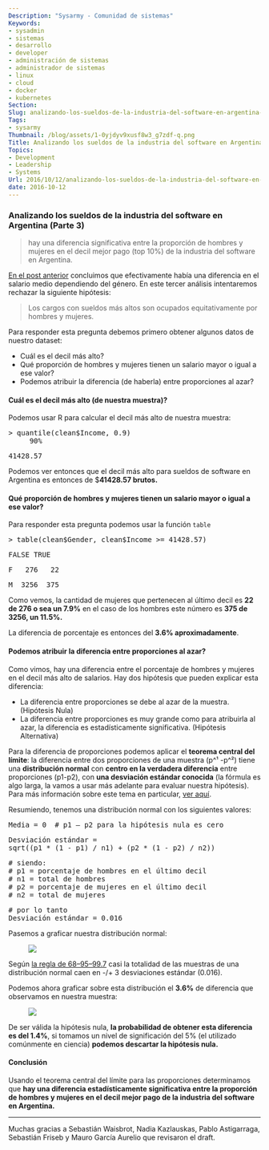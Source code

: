 ```yaml
---
Description: "Sysarmy - Comunidad de sistemas"
Keywords:
- sysadmin 
- sistemas
- desarrollo
- developer
- administración de sistemas
- administrador de sistemas
- linux
- cloud
- docker
- kubernetes
Section: 
Slug: analizando-los-sueldos-de-la-industria-del-software-en-argentina-parte-3
Tags:
- sysarmy
Thumbnail: /blog/assets/1-0yjdyv9xusf8w3_g7zdf-q.png
Title: Analizando los sueldos de la industria del software en Argentina (Parte 3)
Topics:
- Development
- Leadership
- Systems
Url: 2016/10/12/analizando-los-sueldos-de-la-industria-del-software-en-argentina-parte-3
date: 2016-10-12
---
```


<section class="section section--body">
<div class="section-divider layoutSingleColumn"></div>
<div class="section-content">
<div class="section-inner layoutSingleColumn">
<h3 class="graf graf--h3">Analizando los sueldos de la industria del software en Argentina (Parte 3)</h3>
<blockquote class="graf graf--blockquote"><p>hay una diferencia significativa entre la proporción de hombres y mujeres en el decil mejor pago (top 10%) de la industria del software en Argentina.</p></blockquote>
<p class="graf graf--p"><a class="markup--anchor markup--p-anchor" href="2016/09/06/analizando-los-sueldos-de-la-industria-del-software-en-argentina-parte-2/">En el post anterior</a> concluimos que efectivamente había una diferencia en el salario medio dependiendo del género. En este tercer análisis intentaremos rechazar la siguiente hipótesis:</p>
<blockquote class="graf graf--pullquote"><p>Los cargos con sueldos más altos son ocupados equitativamente por hombres y mujeres.</p></blockquote>
<p class="graf graf--p">Para responder esta pregunta debemos primero obtener algunos datos de nuestro dataset:</p>
<ul class="postList">
<li class="graf graf--li">Cuál es el decil más alto?</li>
<li class="graf graf--li">Qué proporción de hombres y mujeres tienen un salario mayor o igual a ese valor?</li>
<li class="graf graf--li">Podemos atribuir la diferencia (de haberla) entre proporciones al azar?</li>
</ul>
<h4 class="graf graf--h4">Cuál es el decil más alto (de nuestra muestra)?</h4>
<p class="graf graf--p">Podemos usar R para calcular el decil más alto de nuestra muestra:</p>
<pre class="graf graf--pre">&gt; quantile(clean$Income, 0.9)
     90%</pre>
<pre class="graf graf--pre">41428.57</pre>
<p class="graf graf--p">Podemos ver entonces que el decil más alto para sueldos de software en Argentina es entonces de $<strong class="markup--strong markup--p-strong">41428.57 brutos.</strong></p>
<h4 class="graf graf--h4">Qué proporción de hombres y mujeres tienen un salario mayor o igual a ese valor?</h4>
<p class="graf graf--p">Para responder esta pregunta podemos usar la función <code class="markup--code markup--p-code">table</code></p>
<pre class="graf graf--pre">&gt; table(clean$Gender, clean$Income &gt;= 41428.57)</pre>
<pre class="graf graf--pre">FALSE TRUE</pre>
<pre class="graf graf--pre">F   276   22</pre>
<pre class="graf graf--pre">M  3256  375</pre>
<p class="graf graf--p">Como vemos, la cantidad de mujeres que pertenecen al último decil es <strong class="markup--strong markup--p-strong">22 de 276 o sea un 7.9%</strong> en el caso de los hombres este número es <strong class="markup--strong markup--p-strong">375 de 3256, un 11.5%.</strong></p>
<p class="graf graf--p">La diferencia de porcentaje es entonces del <strong>3.6% aproximadamente</strong>.</p>
<h4 class="graf graf--h4">Podemos atribuir la diferencia entre proporciones al azar?</h4>
<p class="graf graf--p">Como vimos, hay una diferencia entre el porcentaje de hombres y mujeres en el decil más alto de salarios. Hay dos hipótesis que pueden explicar esta diferencia:</p>
<ul class="postList">
<li class="graf graf--li">La diferencia entre proporciones se debe al azar de la muestra. (Hipótesis Nula)</li>
<li class="graf graf--li">La diferencia entre proporciones es muy grande como para atribuirla al azar, la diferencia es estadísticamente significativa. (Hipótesis Alternativa)</li>
</ul>
<p class="graf graf--p">Para la diferencia de proporciones podemos aplicar el <strong class="markup--strong markup--p-strong">teorema central del límite</strong>: la diferencia entre dos proporciones de una muestra (p^¹ -p^²) tiene una <strong class="markup--strong markup--p-strong">distribución normal</strong> con <strong class="markup--strong markup--p-strong">centro en la verdadera diferencia</strong> entre proporciones (p1-p2), con <strong class="markup--strong markup--p-strong">una desviación estándar conocida</strong> (la fórmula es algo larga, la vamos a usar más adelante para evaluar nuestra hipótesis). Para más información sobre este tema en particular, <a class="markup--anchor markup--p-anchor" href="http://stattrek.com/estimation/difference-in-proportions.aspx?Tutorial=AP" target="_blank">ver aquí</a>.</p>
<p class="graf graf--p">Resumiendo, tenemos una distribución normal con los siguientes valores:</p>
<pre class="graf graf--pre">Media = 0  # p1 — p2 para la hipótesis nula es cero</pre>
<pre class="graf graf--pre">Desviación estándar = 
sqrt((p1 * (1 - p1) / n1) + (p2 * (1 - p2) / n2))</pre>
<pre class="graf graf--pre"># siendo:
# p1 = porcentaje de hombres en el último decil
# n1 = total de hombres
# p2 = porcentaje de mujeres en el último decil
# n2 = total de mujeres</pre>
<pre class="graf graf--pre"># por lo tanto
Desviación estándar = 0.016</pre>
<p class="graf graf--p">Pasemos a graficar nuestra distribución normal:</p>
<figure class="graf graf--figure"><img class="graf-image" src="assets/f79a6-17cc7_uy5pzkvju1xgqxzjg.png" /></figure>
<p class="graf graf--p">Según <a class="markup--anchor markup--p-anchor" href="https://en.wikipedia.org/wiki/68%E2%80%9395%E2%80%9399.7_rule" target="_blank">la regla de 68–95–99.7</a> casi la totalidad de las muestras de una distribución normal caen en -/+ 3 desviaciones estándar (0.016).</p>
<p class="graf graf--p">Podemos ahora graficar sobre esta distribución el <strong class="markup--strong markup--p-strong">3.6%</strong> de diferencia que observamos en nuestra muestra:</p>
<figure class="graf graf--figure"><img class="graf-image" src="assets/2339d-10yjdyv9xusf8w3_g7zdf-q.png" /></figure>
<p class="graf graf--p">De ser válida la hipótesis nula, <strong class="markup--strong markup--p-strong">la probabilidad de obtener esta diferencia es del 1.4%</strong>, si tomamos un nivel de significación del 5% (el utilizado comúnmente en ciencia) <strong class="markup--strong markup--p-strong">podemos descartar la hipótesis nula.</strong></p>
<h4 class="graf graf--h4">Conclusión</h4>
<p class="graf graf--p">Usando el teorema central del límite para las proporciones determinamos que <strong class="markup--strong markup--p-strong">hay una diferencia estadísticamente significativa entre la proporción de hombres y mujeres en el decil mejor pago de la industria del software en Argentina.</strong></p>
</div>
</div>
</section>
<section class="section section--body">
<div class="section-divider layoutSingleColumn">
<hr class="section-divider" />
</div>
<div class="section-content">
<div class="section-inner layoutSingleColumn">
<p class="graf graf--p">Muchas gracias a Sebastián Waisbrot, Nadia Kazlauskas, Pablo Astigarraga, Sebastián Friseb y Mauro García Aurelio que revisaron el draft.</p>
</div>
</div>
</section>
